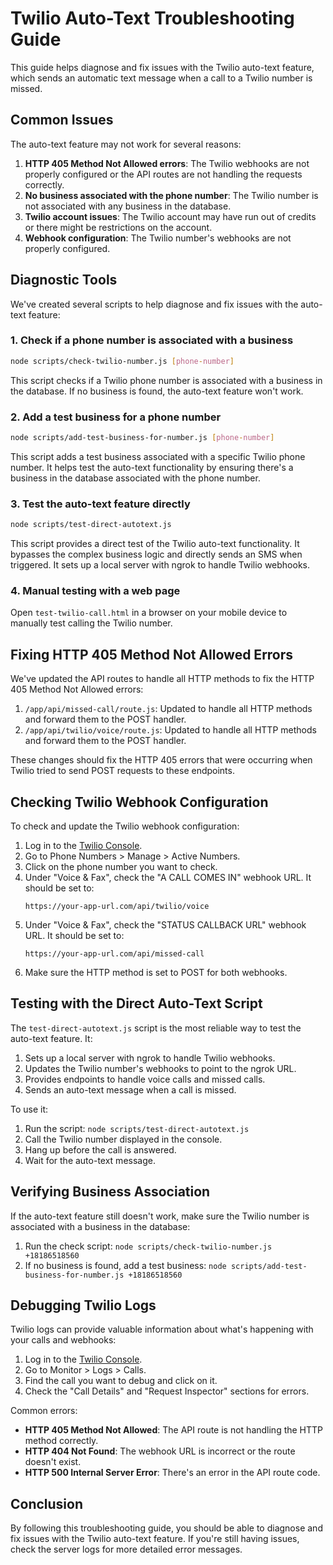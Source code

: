 # Twilio Auto-Text Troubleshooting Guide

This guide helps diagnose and fix issues with the Twilio auto-text feature, which sends an automatic text message when a call to a Twilio number is missed.

## Common Issues

The auto-text feature may not work for several reasons:

1. **HTTP 405 Method Not Allowed errors**: The Twilio webhooks are not properly configured or the API routes are not handling the requests correctly.
2. **No business associated with the phone number**: The Twilio number is not associated with any business in the database.
3. **Twilio account issues**: The Twilio account may have run out of credits or there might be restrictions on the account.
4. **Webhook configuration**: The Twilio number's webhooks are not properly configured.

## Diagnostic Tools

We've created several scripts to help diagnose and fix issues with the auto-text feature:

### 1. Check if a phone number is associated with a business

```bash
node scripts/check-twilio-number.js [phone-number]
```

This script checks if a Twilio phone number is associated with a business in the database. If no business is found, the auto-text feature won't work.

### 2. Add a test business for a phone number

```bash
node scripts/add-test-business-for-number.js [phone-number]
```

This script adds a test business associated with a specific Twilio phone number. It helps test the auto-text functionality by ensuring there's a business in the database associated with the phone number.

### 3. Test the auto-text feature directly

```bash
node scripts/test-direct-autotext.js
```

This script provides a direct test of the Twilio auto-text functionality. It bypasses the complex business logic and directly sends an SMS when triggered. It sets up a local server with ngrok to handle Twilio webhooks.

### 4. Manual testing with a web page

Open `test-twilio-call.html` in a browser on your mobile device to manually test calling the Twilio number.

## Fixing HTTP 405 Method Not Allowed Errors

We've updated the API routes to handle all HTTP methods to fix the HTTP 405 Method Not Allowed errors:

1. `/app/api/missed-call/route.js`: Updated to handle all HTTP methods and forward them to the POST handler.
2. `/app/api/twilio/voice/route.js`: Updated to handle all HTTP methods and forward them to the POST handler.

These changes should fix the HTTP 405 errors that were occurring when Twilio tried to send POST requests to these endpoints.

## Checking Twilio Webhook Configuration

To check and update the Twilio webhook configuration:

1. Log in to the [Twilio Console](https://www.twilio.com/console).
2. Go to Phone Numbers > Manage > Active Numbers.
3. Click on the phone number you want to check.
4. Under "Voice & Fax", check the "A CALL COMES IN" webhook URL. It should be set to:
   ```
   https://your-app-url.com/api/twilio/voice
   ```
5. Under "Voice & Fax", check the "STATUS CALLBACK URL" webhook URL. It should be set to:
   ```
   https://your-app-url.com/api/missed-call
   ```
6. Make sure the HTTP method is set to POST for both webhooks.

## Testing with the Direct Auto-Text Script

The `test-direct-autotext.js` script is the most reliable way to test the auto-text feature. It:

1. Sets up a local server with ngrok to handle Twilio webhooks.
2. Updates the Twilio number's webhooks to point to the ngrok URL.
3. Provides endpoints to handle voice calls and missed calls.
4. Sends an auto-text message when a call is missed.

To use it:

1. Run the script: `node scripts/test-direct-autotext.js`
2. Call the Twilio number displayed in the console.
3. Hang up before the call is answered.
4. Wait for the auto-text message.

## Verifying Business Association

If the auto-text feature still doesn't work, make sure the Twilio number is associated with a business in the database:

1. Run the check script: `node scripts/check-twilio-number.js +18186518560`
2. If no business is found, add a test business: `node scripts/add-test-business-for-number.js +18186518560`

## Debugging Twilio Logs

Twilio logs can provide valuable information about what's happening with your calls and webhooks:

1. Log in to the [Twilio Console](https://www.twilio.com/console).
2. Go to Monitor > Logs > Calls.
3. Find the call you want to debug and click on it.
4. Check the "Call Details" and "Request Inspector" sections for errors.

Common errors:

- **HTTP 405 Method Not Allowed**: The API route is not handling the HTTP method correctly.
- **HTTP 404 Not Found**: The webhook URL is incorrect or the route doesn't exist.
- **HTTP 500 Internal Server Error**: There's an error in the API route code.

## Conclusion

By following this troubleshooting guide, you should be able to diagnose and fix issues with the Twilio auto-text feature. If you're still having issues, check the server logs for more detailed error messages.
